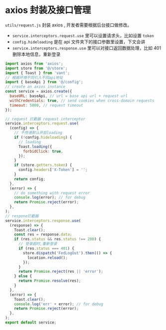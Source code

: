 # axios 封装及接口管理

`utils/request.js` 封装 axios , 开发者需要根据后台接口做修改。

- `service.interceptors.request.use` 里可以设置请求头，比如设置 `token`
- `config.hideloading` 是在 api 文件夹下的接口参数里设置，下文会讲
- `service.interceptors.response.use` 里可以对接口返回数据处理，比如 401 删除本地信息，重新登录

```javascript
import axios from 'axios';
import store from '@/store';
import { Toast } from 'vant';
// 根据环境不同引入不同api地址
import { baseApi } from '@/config';
// create an axios instance
const service = axios.create({
  baseURL: baseApi, // url = base api url + request url
  withCredentials: true, // send cookies when cross-domain requests
  timeout: 5000, // request timeout
});

// request 拦截器 request interceptor
service.interceptors.request.use(
  (config) => {
    // 不传递默认开启loading
    if (!config.hideloading) {
      // loading
      Toast.loading({
        forbidClick: true,
      });
    }
    if (store.getters.token) {
      config.headers['X-Token'] = '';
    }
    return config;
  },
  (error) => {
    // do something with request error
    console.log(error); // for debug
    return Promise.reject(error);
  },
);
// respone拦截器
service.interceptors.response.use(
  (response) => {
    Toast.clear();
    const res = response.data;
    if (res.status && res.status !== 200) {
      // 登录超时,重新登录
      if (res.status === 401) {
        store.dispatch('FedLogOut').then(() => {
          location.reload();
        });
      }
      return Promise.reject(res || 'error');
    } else {
      return Promise.resolve(res);
    }
  },
  (error) => {
    Toast.clear();
    console.log('err' + error); // for debug
    return Promise.reject(error);
  },
);
export default service;
```
